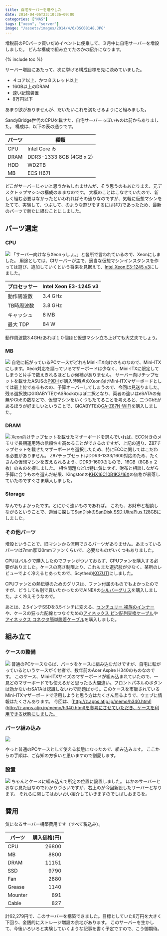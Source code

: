 ```yaml
---
title: 自宅サーバーを増やした
date: 2014-04-06T23:10:36+09:00
categories: ["NAS"]
tags: ["xeon", "server"]
image: "/assets/images/2014/4/6/DSC08148.JPG"
---
```


増税前のPCパーツ買いだめイベントに便乗して、３月中に自宅サーバーを増設しました。
どんな構成で組み立てたのかの紹介になります。

<!-- more -->
{% include toc %}


サーバー増設にあたって、次に挙げる構成目標を先に決めていました。

- ４コア以上、かつ８スレッド以上
- 16GB以上のDRAM
- 速い記憶装置
- 8万円以下

あまり欲がありませんが、だいたいこれを満たせるようにと組みました。

SandyBridge世代のCPUを載せた、自宅サーバーっぽいものは前からありました。
構成は、以下の表の通りです。

パーツ|種類
---|---
CPU|Intel Core i5
DRAM| DDR3-1333 8GB (4GB x 2)
HDD| WD2TB
MB|ECS H67I

どこがサーバーじゃいと思うかもしれませんが、そう思うのもあたりまえ、元デスクトップマシンの構成のままなのです。
大概のことはこなせていたので、新しく組む必要はなかったといわれればその通りなのですが、気軽に仮想マシンをたてて、実験して、つぶして、のような遊びをするには非力であったため、最新のパーツで新たに組むことにしました。

## パーツ選定

### CPU
![](/assets/images/2014/4/6/DSC08114.JPG)
「サーバー向けならXeonっしょ。」と各所で言われているので、Xeonにしました。
用途としては、CIサーバーが主で、適当な仮想マシンインスタンスを作っては遊び、追加していくという将来を見据えて、[Intel Xeon E3-1245 v3](http://ark.intel.com/ja/products/75462/Intel-Xeon-Processor-E3-1245-v3-8M-Cache-3_40-GHz)にしました。

プロセッサー|Intel Xeon E3-1245 v3
------------|---------------------
動作周波数|3.4 GHz
TB時周波数|3.8 GHz
キャッシュ|8 MB
最大 TDP|84 W

動作周波数3.4GHzあれば１０個ほど仮想マシン立ち上げても大丈夫でしょう。

### MB
![](/assets/images/2014/4/6/DSC08093.JPG)
自宅に転がっているPCケースがどれもMini-ITX向けのものなので、Mini-ITXにします。Xeon対応を謳っているマザーボードは少なく、Mini-ITXに限定してしまうと片手で数えきれるほどしか候補がありません。
サーバー向けチップセットを載せたASUSの[P9D-I](http://www.asus.com/Commercial_Servers_Workstations/P9DI/)が購入時時点のXeon向けMini-ITXマザーボードとしては最上位であるものの、予算オーバーしてしまうので、今回は見送りました。
残る選択肢はGIGABYTEかASRockのほぼ二択となり、両者の違いはeSATAの有無やGbEの数などで、仮想マシンをいくつもたてることを考えると、二つGbEがあるほうが好ましいということで、GIGABYTEの[GA-Z87N-WIFI](http://www.gigabyte.jp/products/product-page.aspx?pid=4600)を購入しました。

### DRAM
![](/assets/images/2014/4/6/DSC08105.JPG)
Xeon向けチップセットを載せたマザーボードを選んでいれば、ECC付きのメモリで長期運用時の信頼性を高めることができるのですが、上記の通り、Z87チップセットを載せたマザーボードを選択したため、特にECCに関してはこだわる必要がありません。
Z87チップセットはDDR3-1333/1600対応のため、たくさんの仮想マシンを支えられるよう、DDR3-1600のもので、16GB（8GB x ２枚）のものを探しました。
相性問題などは特に気にせず、財布と相談しながら予算に合うものを選んだ結果、Kingstonの[KHX16C10B1K2/16X](http://www.amazon.co.jp/gp/product/B008KRZYH4/ref=as_li_ss_tl?ie=UTF8&camp=247&creative=7399&creativeASIN=B008KRZYH4&linkCode=as2&tag=mzyy-22)の価格が暴落していたのですぐさま購入しました。

### Storage
なんでもよかったです。とにかく速いものであれば。
これも、お財布と相談しながらということで、適当に探してSanDiskの[SanDisk SSD UltraPlus 128GB](http://www.amazon.co.jp/gp/product/B00BWR2QZC/ref=as_li_ss_tl?ie=UTF8&camp=247&creative=7399&creativeASIN=B00BWR2QZC&linkCode=as2&tag=mzyy-22)にしました。

### その他パーツ
増設ということで、旧マシンから流用できるパーツがありません。あまっているパーツは7mm厚120mmファンくらいで、必要なものがいくつもありました。

CPUはバルクで購入したのでファンがついておらず、CPUファンを購入する必要がありました。ケースの高さ制限より、これもまた選択肢が少なく、某所のレビューでよく冷えるとあったので、Scytheの[KOZUTI](http://www.amazon.co.jp/gp/product/B004W5KS0G/ref=as_li_ss_tl?ie=UTF8&camp=247&creative=7399&creativeASIN=B004W5KS0G&linkCode=as2&tag=mzyy-22)にしました。

CPUファンとの熱伝導のためのグリスは、ファン付属のものでもよかったのですが、どうしても別で買いたかったのでAINEXの[シルバーグリス](http://www.amazon.co.jp/gp/product/B000BLBHTQ/ref=as_li_ss_tl?ie=UTF8&camp=247&creative=7399&creativeASIN=B000BLBHTQ&linkCode=as2&tag=mzyy-22)を購入しました。よく冷えそうなので。

あとは、2.5インチSSDを3.5インチに変える、[センチュリー 裸族のインナー](http://www.amazon.co.jp/gp/product/B0088QXTK6/ref=as_li_ss_tl?ie=UTF8&camp=247&creative=7399&creativeASIN=B0088QXTK6&linkCode=as2&tag=mzyy-22)や、ケースの狂った配線とつなぐための[アイネックス ピン配列交換ケーブル](http://www.amazon.co.jp/gp/product/B000FHQACA/ref=as_li_ss_tl?ie=UTF8&camp=247&creative=7399&creativeASIN=B000FHQACA&linkCode=as2&tag=mzyy-22)や[アイネックス コネクタ簡単脱着ケーブル](http://www.amazon.co.jp/gp/product/B000Y1YUKG/ref=as_li_ss_tl?ie=UTF8&camp=247&creative=7399&creativeASIN=B000Y1YUKG&linkCode=as2&tag=mzyy-22)を購入しました。

## 組み立て
### ケースの整備
![](/assets/images/2014/4/6/DSC08139.JPG)
普通のPCケースならば、パーツをケースに組み込むだけですが、自宅に転がっているというケースがくせ者で、数年前のAcer Aspire H340のものなのです。
このケース、Mini-ITXサイズのマザーボードが組み込まれていたので、一見どのマザーボードでも使えるかと思ったら大間違い。フロントパネルのボタンは効かないわSATAは認識しないわで問題ばかり。このケースを市販されているMini-ITXマザーボードで活用しようと思う方はたくさん居るようで、ウェブに情報はたくさんあります。
今回は、[http://z.apps.atjp.jp/memo/h340.html](http://z.apps.atjp.jp/memo/h340.html)を参考にさせていただき、ケースを利用できる状態にしました。

### パーツ組み込み

![](/assets/images/2014/4/6/DSC08158.JPG)

やっと普通のPCケースとして使える状態になったので、組み込みます。
ここからの手順は、ご存知の方多いと思いますので割愛します。


### 設置

![](/assets/images/2014/4/6/Servers.jpg)
ちゃんとケースに組み込んで所定の位置に設置しました。
ほかのサーバーとおなじ見た目なのでわかりづらいですが、右上のが今回新設したサーバーとなります。
それらに関してはおいおい紹介していきますのでしばしおまちを。

## 費用
気になるサーバー構築費用です（すべて税込み）。

パーツ|購入価格(円)
-------|------:
CPU    |26800
MB     | 8800
DRAM   |11151
SSD    | 9790
Fan    | 2880
Grease | 1140
Mounter|  891
Cable  |  827

計62,279円で、このサーバーを構築できました。目標としていた8万円を大きく下回り、金銭的にストレージ増設の余地があります。
このサーバーを生かして、今後いろいろと実験していくような記事を書く予定ですので、こう御期待。
